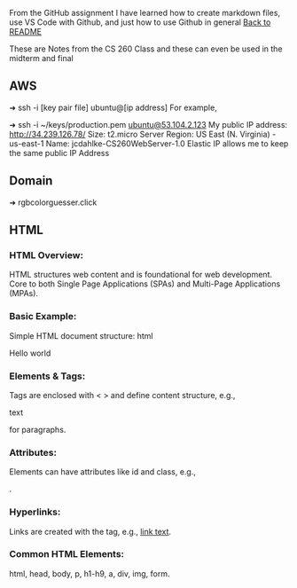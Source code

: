 From the GitHub assignment I have learned how to create markdown files, use VS Code with Github, and just how to use Github in general
[Back to README](README.md)

These are Notes from the CS 260 Class and these can even be used in the midterm and final

## AWS
➜  ssh -i [key pair file] ubuntu@[ip address]
For example,

➜  ssh -i ~/keys/production.pem ubuntu@53.104.2.123
My public IP address: http://34.239.126.78/
Size: t2.micro
Server Region: US East (N. Virginia) - us-east-1
Name: jcdahlke-CS260WebServer-1.0
Elastic IP allows me to keep the same public IP Address

## Domain
➜  rgbcolorguesser.click

## HTML
### HTML Overview:
HTML structures web content and is foundational for web development.
Core to both Single Page Applications (SPAs) and Multi-Page Applications (MPAs).
### Basic Example:
Simple HTML document structure:
html
<p>Hello world</p>

### Elements & Tags:
Tags are enclosed with < > and define content structure, e.g., <p>text</p> for paragraphs.
### Attributes:
Elements can have attributes like id and class, e.g., <p id="greet" class="welcome">.
### Hyperlinks:
Links are created with the <a> tag, e.g., <a href="url">link text</a>.
### Common HTML Elements:
html, head, body, p, h1-h9, a, div, img, form.
